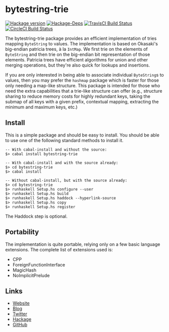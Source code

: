 bytestring-trie
===============
[![Hackage version](https://img.shields.io/hackage/v/bytestring-trie.svg?style=flat)](https://hackage.haskell.org/package/bytestring-trie) 
[![Hackage-Deps](https://img.shields.io/hackage-deps/v/bytestring-trie.svg?style=flat)](http://packdeps.haskellers.com/specific?package=bytestring-trie)
[![TravisCI Build Status](https://img.shields.io/travis/wrengr/bytestring-trie.svg?style=flat)](https://travis-ci.org/wrengr/bytestring-trie) 
[![CircleCI Build Status](https://circleci.com/gh/wrengr/bytestring-trie.svg?style=shield&circle-token=b57517657c556be6fd8fca92b843f9e4cffaf8d1)](https://circleci.com/gh/wrengr/bytestring-trie)

The bytestring-trie package provides an efficient implementation
of tries mapping `ByteString` to values.  The implementation is
based on Okasaki's big-endian patricia trees, à la `IntMap`.  We
first trie on the elements of `ByteString` and then trie on the
big-endian bit representation of those elements.  Patricia trees
have efficient algorithms for union and other merging operations,
but they're also quick for lookups and insertions.

If you are only interested in being able to associate individual
`ByteString`s to values, then you may prefer the `hashmap` package
which is faster for those only needing a map-like structure.  This
package is intended for those who need the extra capabilities that
a trie-like structure can offer (e.g., structure sharing to reduce
memory costs for highly redundant keys, taking the submap of all
keys with a given prefix, contextual mapping, extracting the minimum
and maximum keys, etc.)


## Install

This is a simple package and should be easy to install.  You should
be able to use one of the following standard methods to install it.

    -- With cabal-install and without the source:
    $> cabal install bytestring-trie
    
    -- With cabal-install and with the source already:
    $> cd bytestring-trie
    $> cabal install
    
    -- Without cabal-install, but with the source already:
    $> cd bytestring-trie
    $> runhaskell Setup.hs configure --user
    $> runhaskell Setup.hs build
    $> runhaskell Setup.hs haddock --hyperlink-source
    $> runhaskell Setup.hs copy
    $> runhaskell Setup.hs register

The Haddock step is optional.


## Portability

The implementation is quite portable, relying only on a few basic
language extensions. The complete list of extensions used is:

* CPP
* ForeignFunctionInterface
* MagicHash 
* NoImplicitPrelude

## Links

* [Website](http://wrengr.org/)
* [Blog](http://winterkoninkje.dreamwidth.org/)
* [Twitter](https://twitter.com/wrengr)
* [Hackage](http://hackage.haskell.org/package/bytestring-trie)
* [GitHub](https://github.com/wrengr/bytestring-trie)
